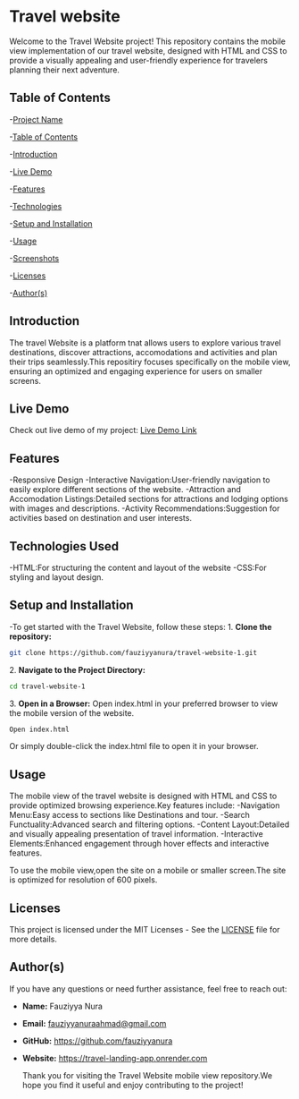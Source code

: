 # Travel website 
Welcome to the Travel Website project! This repository contains the mobile view implementation of our travel website, designed with HTML and CSS to provide a visually appealing and user-friendly experience for travelers planning their next adventure.


## Table of Contents
-[Project Name](#Project-Name)

-[Table of Contents](#Table-of-Contents)

-[Introduction](#Introduction)

-[Live Demo](#Live-Demo)

-[Features](#Features)

-[Technologies](#Technologies)

-[Setup and Installation](#Setup-and-Installation)

-[Usage](#Usage)

-[Screenshots](#Screenshots)

-[Licenses](#Licenses)

-[Author(s)](#authors)

## Introduction
The travel Website is a platform tnat allows users to explore various travel destinations, discover attractions, accomodations and activities and plan their trips seamlessly.This repositiry focuses specifically on the mobile view, ensuring an optimized and engaging experience for users on smaller screens.

## Live Demo
Check out live demo of my project: [Live Demo Link](https://travel-landing-app.onrender.com)

## Features
-Responsive Design
-Interactive Navigation:User-friendly navigation to easily explore different sections of the website.
-Attraction and Accomodation Listings:Detailed sections for attractions and lodging options with images and descriptions.
-Activity Recommendations:Suggestion for activities based on destination and user interests.

## Technologies Used
-HTML:For structuring the content and layout of the website
-CSS:For styling and layout design.

## Setup and Installation
-To get started with the Travel Website, follow these steps:
1\. **Clone the repository:**

```sh
git clone https://github.com/fauziyyanura/travel-website-1.git

```

2\. **Navigate to the Project Directory:**

```sh
cd travel-website-1

```
3\. **Open in a Browser:**
Open index.html in your preferred browser to view the mobile version of the website.

```sh
Open index.html

```
Or simply double-click the index.html file to open it in your browser.

## Usage
The mobile view of the travel website is designed with HTML and CSS to provide optimized browsing experience.Key features include:
-Navigation Menu:Easy access to sections like Destinations and tour.
-Search Functuality:Advanced search and filtering options.
-Content Layout:Detailed and visually appealing presentation of travel information.
-Interactive Elements:Enhanced engagement through hover effects and interactive features.

To use the mobile view,open the site on a mobile or smaller screen.The site is optimized for resolution of 600 pixels.

## Licenses
This project is licensed under the MIT Licenses - See the [LICENSE](LICENSE) file for more details.

## Author(s)
If you have any questions or need further assistance, feel free to reach out:
- **Name:** Fauziyya Nura
- **Email:** fauziyyanuraahmad@gmail.com
- **GitHub:** https://github.com/fauziyyanura
- **Website:** https://travel-landing-app.onrender.com

  Thank you for visiting the Travel Website mobile view repository.We hope you find it useful and enjoy contributing to the project!



